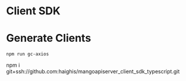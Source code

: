 # Client SDK

# Generate Clients
`npm run gc-axios`

npm i git+ssh://github.com:haighis/mangoapiserver_client_sdk_typescript.git